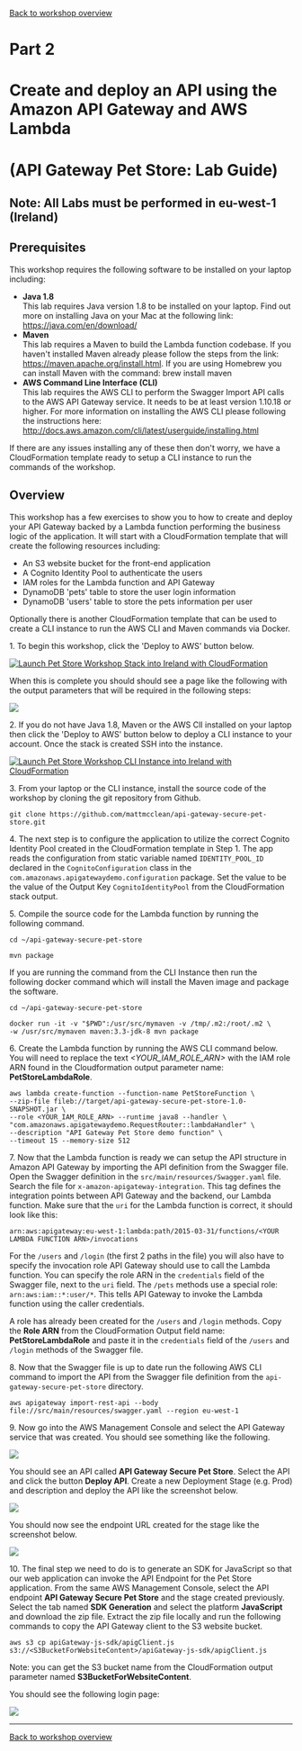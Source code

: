 [Back to workshop overview](../README.md)

# Part 2
# Create and deploy an API using the Amazon API Gateway and AWS Lambda
# (API Gateway Pet Store: Lab Guide)

## Note: All Labs must be performed in eu-west-1 (Ireland)

## Prerequisites
This workshop requires the following software to be installed on your laptop including:
*   **Java 1.8**  
    This lab requires Java version 1.8 to be installed on your laptop. Find out more on installing Java on your Mac at the following link: https://java.com/en/download/
*   **Maven**  
    This lab requires a Maven to build the Lambda function codebase. If you haven't installed Maven already please follow the steps from the link: https://maven.apache.org/install.html. If you are using Homebrew you can install Maven with the command:
        brew install maven
*   **AWS Command Line Interface (CLI)**  
    This lab requires the AWS CLI to perform the Swagger Import API calls to the AWS API Gateway service. It needs to be at least version 1.10.18 or higher.
    For more information on installing the AWS CLI please following the instructions here: http://docs.aws.amazon.com/cli/latest/userguide/installing.html

If there are any issues installing any of these then don't worry, we have a CloudFormation template ready to setup a CLI instance to run the commands of the workshop.

## Overview
This workshop has a few exercises to show you to how to create and deploy your API Gateway backed by a Lambda function performing the business logic of the application. It will start with a CloudFormation template that will create the following resources including:
* An S3 website bucket for the front-end application
* A Cognito Identity Pool to authenticate the users
* IAM roles for the Lambda function and API Gateway
* DynamoDB 'pets' table to store the user login information
* DynamoDB 'users' table to store the pets information per user

Optionally there is another CloudFormation template that can be used to create a CLI instance to run the AWS CLI and Maven commands via Docker.

1\. To begin this workshop, click the 'Deploy to AWS' button below.

[![Launch Pet Store Workshop Stack into Ireland with CloudFormation](/Images/deploy-to-aws.png)](https://console.aws.amazon.com/cloudformation/home?region=eu-west-1#/stacks/new?stackName=PetStoreWorkshopStack&templateURL=https://s3-eu-west-1.amazonaws.com/apigw-pet-store-workshop/CreatePetStoreWorkshop.template)

When this is complete you should should see a page like the following with the output parameters that will be required in the following steps:

![](/Images/cfn-stack-output.png)

2\. If you do not have Java 1.8, Maven or the AWS ClI installed on your laptop then click the 'Deploy to AWS' button below to deploy a CLI instance to your account. Once the stack is created SSH into the instance.

[![Launch Pet Store Workshop CLI Instance into Ireland with CloudFormation](/Images/deploy-to-aws.png)](https://console.aws.amazon.com/cloudformation/home?region=eu-west-1#/stacks/new?stackName=PetStoreWorkshopCLIInstance&templateURL=https://s3-eu-west-1.amazonaws.com/apigw-pet-store-workshop/CreateCLIInstance.template)

3\. From your laptop or the CLI instance, install the source code of the workshop by cloning the git repository from Github.

    git clone https://github.com/mattmcclean/api-gateway-secure-pet-store.git

4\. The next step is to configure the application to utilize the correct Cognito Identity Pool created in the CloudFormation template in Step 1. The app reads the configuration from static variable named `IDENTITY_POOL_ID` declared in the `CognitoConfiguration` class in the `com.amazonaws.apigatewaydemo.configuration` package. Set the value to be the value of the Output Key `CognitoIdentityPool` from the CloudFormation stack output.

5\. Compile the source code for the Lambda function by running the following command.

    cd ~/api-gateway-secure-pet-store

    mvn package

If you are running the command from the CLI Instance then run the following docker command which will install the Maven image and package the software.

    cd ~/api-gateway-secure-pet-store

    docker run -it -v "$PWD":/usr/src/mymaven -v /tmp/.m2:/root/.m2 \
    -w /usr/src/mymaven maven:3.3-jdk-8 mvn package

6\. Create the Lambda function by running the AWS CLI command below. You will need to replace the text *<YOUR_IAM_ROLE_ARN>* with the IAM role ARN found in the Cloudformation output parameter name: **PetStoreLambdaRole**.

    aws lambda create-function --function-name PetStoreFunction \
    --zip-file fileb://target/api-gateway-secure-pet-store-1.0-SNAPSHOT.jar \
    --role <YOUR_IAM_ROLE_ARN> --runtime java8 --handler \
    "com.amazonaws.apigatewaydemo.RequestRouter::lambdaHandler" \
    --description "API Gateway Pet Store demo function" \
    --timeout 15 --memory-size 512

7\. Now that the Lambda function is ready we can setup the API structure in Amazon API Gateway by importing the API definition from the Swagger file. Open the Swagger definition in the `src/main/resources/Swagger.yaml` file. Search the file for `x-amazon-apigateway-integration`. This tag defines the integration points between API Gateway and the backend, our Lambda function. Make sure that the `uri` for the Lambda function is correct, it should look like this:

    arn:aws:apigateway:eu-west-1:lambda:path/2015-03-31/functions/<YOUR LAMBDA FUNCTION ARN>/invocations

For the `/users` and `/login` (the first 2 paths in the file) you will also have to specify the invocation role API Gateway should use to call the Lambda function. You can specify the role ARN in the `credentials` field of the Swagger file, next to the `uri` field. The `/pets` methods use a special role: `arn:aws:iam::*:user/*`. This tells API Gateway to invoke the Lambda function using the caller credentials.

A role has already been created for the `/users` and `/login` methods. Copy the **Role ARN** from the CloudFormation Output field name: **PetStoreLambdaRole** and paste it in the `credentials` field of the `/users` and `/login` methods of the Swagger file.

8\. Now that the Swagger file is up to date run the following AWS CLI command to import the API from the Swagger file definition from the `api-gateway-secure-pet-store` directory.

    aws apigateway import-rest-api --body file://src/main/resources/swagger.yaml --region eu-west-1

9\. Now go into the AWS Management Console and select the API Gateway service that was created. You should see something like the following.

![](/Images/api-create.png)

You should see an API called **API Gateway Secure Pet Store**. Select the API and click the button **Deploy API**. Create a new Deployment Stage (e.g. Prod) and description and deploy the API like the screenshot below.

![](/Images/deploy-api.png)

You should now see the endpoint URL created for the stage like the screenshot below.

![](/Images/get-api-link.png)

10\. The final step we need to do is to generate an SDK for JavaScript so that our web application can invoke the API Endpoint for the Pet Store application. From the same AWS Management Console, select the API endpoint **API Gateway Secure Pet Store** and the stage created previously. Select the tab named **SDK Generation** and select the platform **JavaScript** and download the zip file. Extract the zip file locally and run the following commands to copy the API Gateway client to the S3 website bucket.

    aws s3 cp apiGateway-js-sdk/apigClient.js s3://<S3BucketForWebsiteContent>/apiGateway-js-sdk/apigClient.js

Note: you can get the S3 bucket name from the CloudFormation output parameter named **S3BucketForWebsiteContent**.

You should see the following login page:

![](/Images/pet-store-login-page.png)
* * *

[Back to workshop overview](../README.md)
